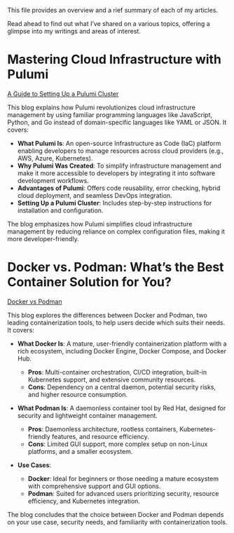 This file provides an overview and a rief summary of each of my articles.

Read ahead to find out what I’ve shared on a various topics, offering a glimpse into my writings and areas of interest.

# Mastering Cloud Infrastructure with Pulumi

[A Guide to Setting Up a Pulumi Cluster](https://medium.com/@malaikazeem01/mastering-cloud-infrastructure-a-guide-to-setting-up-a-pulumi-cluster-1a9b31fbbe37)

This blog explains how Pulumi revolutionizes cloud infrastructure management by using familiar programming languages like JavaScript, Python, and Go instead of domain-specific languages like YAML or JSON. It covers:

- **What Pulumi Is**: An open-source Infrastructure as Code (IaC) platform enabling developers to manage resources across cloud providers (e.g., AWS, Azure, Kubernetes).
- **Why Pulumi Was Created**: To simplify infrastructure management and make it more accessible to developers by integrating it into software development workflows.
- **Advantages of Pulumi**: Offers code reusability, error checking, hybrid cloud deployment, and seamless DevOps integration.
- **Setting Up a Pulumi Cluster**: Includes step-by-step instructions for installation and configuration.

The blog emphasizes how Pulumi simplifies cloud infrastructure management by reducing reliance on complex configuration files, making it more developer-friendly.

# Docker vs. Podman: What’s the Best Container Solution for You?

[Docker vs Podman](https://medium.com/@malaikazeem01/docker-vs-podman-whats-the-best-container-solution-for-you-b043f588efdd)

This blog explores the differences between Docker and Podman, two leading containerization tools, to help users decide which suits their needs. It covers:

- **What Docker Is**: A mature, user-friendly containerization platform with a rich ecosystem, including Docker Engine, Docker Compose, and Docker Hub.
  - **Pros**: Multi-container orchestration, CI/CD integration, built-in Kubernetes support, and extensive community resources.
  - **Cons**: Dependency on a central daemon, potential security risks, and higher resource consumption.

- **What Podman Is**: A daemonless container tool by Red Hat, designed for security and lightweight container management.
  - **Pros**: Daemonless architecture, rootless containers, Kubernetes-friendly features, and resource efficiency.
  - **Cons**: Limited GUI support, more complex setup on non-Linux platforms, and a smaller ecosystem.

- **Use Cases**:
  - **Docker**: Ideal for beginners or those needing a mature ecosystem with comprehensive support and GUI options.
  - **Podman**: Suited for advanced users prioritizing security, resource efficiency, and Kubernetes integration.

The blog concludes that the choice between Docker and Podman depends on your use case, security needs, and familiarity with containerization tools.


